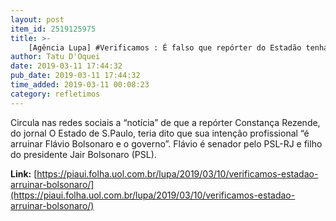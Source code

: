 ```yaml
---
layout: post
item_id: 2519125975
title: >-
    [Agência Lupa] #Verificamos : É falso que repórter do Estadão tenha dito que pretende 'arruinar Flávio Bolsonaro e o governo'
author: Tatu D'Oquei
date: 2019-03-11 17:44:32
pub_date: 2019-03-11 17:44:32
time_added: 2019-03-11 00:08:23
category: refletimos
---
```


Circula nas redes sociais a “notícia” de que a repórter Constança Rezende, do jornal O Estado de S.Paulo, teria dito que sua intenção profissional “é arruinar Flávio Bolsonaro e o governo”. Flávio é senador pelo PSL-RJ e filho do presidente Jair Bolsonaro (PSL).

**Link:** [https://piaui.folha.uol.com.br/lupa/2019/03/10/verificamos-estadao-arruinar-bolsonaro/](https://piaui.folha.uol.com.br/lupa/2019/03/10/verificamos-estadao-arruinar-bolsonaro/)

